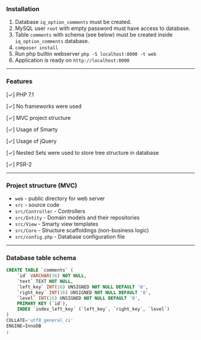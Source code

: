 ### Installation

1. Database `iq_option_comments` must be created.
1. MySQL user `root` with empty password must have access to database.
1. Table `comments` with schema (see below) must be created inside `iq_option_comments` database.
1. `composer install`
1. Run php builtin webserver `php -S localhost:8000 -t web`
1. Application is ready on `http://localhost:8000`

---
### Features

[✓] PHP 7.1

[✓] No frameworks were used

[✓] MVC project structure

[✓] Usage of Smarty

[✓] Usage of jQuery

[✓] Nested Sets were used to store tree structure in database

[✓] PSR-2

---
### Project structure (MVC)
- `web` - public directory for web server
- `src` - source code
- `src/Controller` - Controllers
- `src/Entity` - Domain models and their repositories
- `src/View` - Smarty view templates
- `src/Core` - Structure scaffoldings (non-business logic)
- `src/config.php` - Database configuration file

---
### Database table schema

```sql
CREATE TABLE `comments` (
	`id` VARCHAR(36) NOT NULL,
	`text` TEXT NOT NULL,
	`left_key` INT(16) UNSIGNED NOT NULL DEFAULT '0',
	`right_key` INT(16) UNSIGNED NOT NULL DEFAULT '0',
	`level` INT(16) UNSIGNED NOT NULL DEFAULT '0',
	PRIMARY KEY (`id`),
	INDEX `index_left_key` (`left_key`, `right_key`, `level`)
)
COLLATE='utf8_general_ci'
ENGINE=InnoDB
;
```
